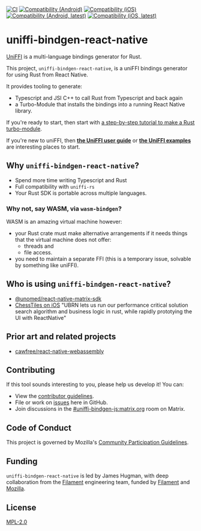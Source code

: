 [![CI](https://github.com/jhugman/uniffi-bindgen-react-native/actions/workflows/ci.yml/badge.svg)](https://github.com/jhugman/uniffi-bindgen-react-native/actions/workflows/ci.yml)
[![Compatibility (Android)](https://github.com/jhugman/uniffi-bindgen-react-native/actions/workflows/compat-android.yml/badge.svg)](https://github.com/jhugman/uniffi-bindgen-react-native/actions/workflows/compat-android.yml)
[![Compatibility (iOS)](https://github.com/jhugman/uniffi-bindgen-react-native/actions/workflows/compat-ios.yml/badge.svg)](https://github.com/jhugman/uniffi-bindgen-react-native/actions/workflows/compat-ios.yml)
[![Compatibility (Android, latest)](https://github.com/jhugman/uniffi-bindgen-react-native/actions/workflows/compat-android-latest.yml/badge.svg)](https://github.com/jhugman/uniffi-bindgen-react-native/actions/workflows/compat-android-latest.yml)
[![Compatibility (iOS, latest)](https://github.com/jhugman/uniffi-bindgen-react-native/actions/workflows/compat-ios-latest.yml/badge.svg)](https://github.com/jhugman/uniffi-bindgen-react-native/actions/workflows/compat-ios-latest.yml)

# uniffi-bindgen-react-native
[UniFFI](https://mozilla.github.io/uniffi-rs/latest/) is a multi-language bindings generator for Rust.

This project, `uniffi-bindgen-react-native`, is a uniFFI bindings generator for using Rust from React Native.

It provides tooling to generate:

- Typescript and JSI C++ to call Rust from Typescript and back again
- a Turbo-Module that installs the bindings into a running React Native library.

If you're ready to start, then start with [a step-by-step tutorial to make a Rust turbo-module](https://jhugman.github.io/uniffi-bindgen-react-native/).

If you're new to uniFFI, then [**the UniFFI user guide**](https://mozilla.github.io/uniffi-rs/latest/)
or [**the UniFFI examples**](https://github.com/mozilla/uniffi-rs/tree/main/examples#example-uniffi-components) are interesting places to start.

## Why `uniffi-bindgen-react-native`?

- Spend more time writing Typescript and Rust
- Full compatibility with `uniffi-rs`
- Your Rust SDK is portable across multiple languages.

### Why not, say WASM, via `wasm-bindgen`?

WASM is an amazing virtual machine however:

- your Rust crate must make alternative arrangements if it needs things that the virtual machine does not offer:
    - threads and
    - file access.
- you need to maintain a separate FFI (this is a temporary issue, solvable by something like uniFFI).

## Who is using `uniffi-bindgen-react-native`?

- [@unomed/react-native-matrix-sdk](https://www.npmjs.com/package/@unomed/react-native-matrix-sdk)
- [ChessTiles on iOS](https://apps.apple.com/us/app/chesstiles/id6737867924) "UBRN lets us run our performance critical solution search algorithm and business logic in rust, while rapidly prototying the UI with ReactNative"

## Prior art and related projects

- [cawfree/react-native-webassembly](https://github.com/cawfree/react-native-webassembly)

## Contributing

If this tool sounds interesting to you, please help us develop it! You can:

* View the [contributor guidelines](https://jhugman.github.io/uniffi-bindgen-react-native/).
* File or work on [issues](https://github.com/jhugman/uniffi-bindgen-react-native/issues) here in GitHub.
* Join discussions in the [#uniffi-bindgen-js:matrix.org](https://matrix.to/#/#uniffi-bindgen-js:matrix.org) room on Matrix.

## Code of Conduct

This project is governed by Mozilla's [Community Participation Guidelines](./CODE_OF_CONDUCT.md).

## Funding

`uniffi-bindgen-react-native` is led by James Hugman, with deep collaboration from the [Filament](https://filament.im) engineering team, funded by [Filament](https://filament.im) and [Mozilla](https://future.mozilla.org).

## License

[MPL-2.0](https://github.com/jhugman/uniffi-bindgen-react-native/blob/main/LICENSE)
